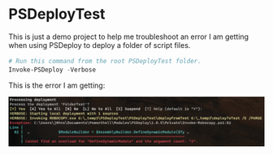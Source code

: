 # PSDeployTest

This is just a demo project to help me troubleshoot an error I am getting when using PSDeploy to deploy a folder of script files.

```powershell
# Run this command from the root PSDeployTest folder.
Invoke-PSDeploy -Verbose
```

This is the error I am getting:

![error message](./screenshots/deployError_small.jpg)
